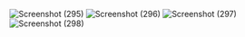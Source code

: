 ![Screenshot (295)](https://github.com/user-attachments/assets/66b3086d-36ed-4174-9586-f3b0b04fee12)
![Screenshot (296)](https://github.com/user-attachments/assets/f16af9cb-9102-41c3-97c5-5e7116b215c2)
![Screenshot (297)](https://github.com/user-attachments/assets/ac0e4e9a-7fa6-46f3-9d6e-639059a9a59f)
![Screenshot (298)](https://github.com/user-attachments/assets/a5be4d42-0718-4d6f-93fb-a2fd9821f9c2)
